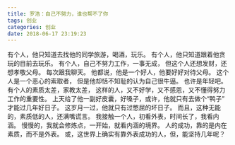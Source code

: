 ```yaml
---
title: 罗浩：自己不努力，谁也帮不了你
tags: 创业
categories: 创业
date: 2018-06-17 23:19:23
---
```


有个人，他只知道去找他的同学旅游，喝酒，玩乐。
有个人，他只知道跟着他贪玩的目前去玩乐。
有个人，自己不努力工作，一事无成， 但这个人还想发财，还想孝敬父母。
每次跟我聊天。
他都说，他是一个好人，他要好好对待父母。
这个人是一个恶心的索取者，
但是他却恬不知耻的认为自己很牛逼。
也许是年轻吧。
有个人的素质太差，家教太差，
这样的人，又不好学，又不感恩，又不懂得努力工作的重要性。
上天给了他一副好皮囊，好嗓子，或许，他就只有去做个“鸭子”
才能过几年好日子。
这岁月一过，他就只有过憋屈的坏日子。
而且，这种无能的，素质低的人，还满嘴谎言。
我接触一个人，初看外表，时间长了，我看内涵。
慢慢的，我就会修炼点，一开始，就看内涵的境界。
人的成功，靠的是内在素质，而不是外表。
或，这世界上确实有靠外表成功的人，但，能坚持几年呢？